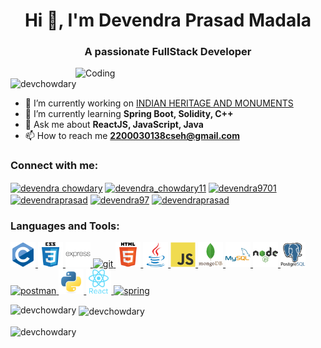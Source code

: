 <h1 align="center">Hi 👋, I'm Devendra Prasad Madala</h1>
<h3 align="center">A passionate FullStack Developer</h3>

<img align="right" alt="Coding" width="400" src="https://i.pinimg.com/564x/5e/91/15/5e91150cd06699eaa8c40b7875d3ee43.jpg" />

<p align="left"> <img src="https://komarev.com/ghpvc/?username=devchowdary&label=Profile%20views&color=0e75b6&style=flat" alt="devchowdary" /> </p>

- 🔭 I’m currently working on [INDIAN HERITAGE AND MONUMENTS](https://indiachronicles.netlify.app/)
- 🌱 I’m currently learning **Spring Boot, Solidity, C++**
- 💬 Ask me about **ReactJS, JavaScript, Java**
- 📫 How to reach me **2200030138cseh@gmail.com**

<h3 align="left">Connect with me:</h3>
<p align="left">
<a href="https://fb.com/devendra chowdary" target="blank"><img align="center" src="https://raw.githubusercontent.com/rahuldkjain/github-profile-readme-generator/master/src/images/icons/Social/facebook.svg" alt="devendra chowdary" height="30" width="40" /></a>
<a href="https://instagram.com/devendra_chowdary11" target="blank"><img align="center" src="https://raw.githubusercontent.com/rahuldkjain/github-profile-readme-generator/master/src/images/icons/Social/instagram.svg" alt="devendra_chowdary11" height="30" width="40" /></a>
<a href="https://www.codechef.com/users/devendra9701" target="blank"><img align="center" src="https://cdn.jsdelivr.net/npm/simple-icons@3.1.0/icons/codechef.svg" alt="devendra9701" height="30" width="40" /></a>
<a href="https://www.hackerrank.com/devendraprasad" target="blank"><img align="center" src="https://raw.githubusercontent.com/rahuldkjain/github-profile-readme-generator/master/src/images/icons/Social/hackerrank.svg" alt="devendraprasad" height="30" width="40" /></a>
<a href="https://codeforces.com/profile/devendra97" target="blank"><img align="center" src="https://raw.githubusercontent.com/rahuldkjain/github-profile-readme-generator/master/src/images/icons/Social/codeforces.svg" alt="devendra97" height="30" width="40" /></a>
<a href="https://www.leetcode.com/devendraprasad" target="blank"><img align="center" src="https://raw.githubusercontent.com/rahuldkjain/github-profile-readme-generator/master/src/images/icons/Social/leet-code.svg" alt="devendraprasad" height="30" width="40" /></a>
</p>

<h3 align="left">Languages and Tools:</h3>
<p align="left"> 
<a href="https://www.cprogramming.com/" target="_blank" rel="noreferrer"> <img src="https://raw.githubusercontent.com/devicons/devicon/master/icons/c/c-original.svg" alt="c" width="40" height="40"/> </a> 
<a href="https://www.w3schools.com/css/" target="_blank" rel="noreferrer"> <img src="https://raw.githubusercontent.com/devicons/devicon/master/icons/css3/css3-original-wordmark.svg" alt="css3" width="40" height="40"/> </a> 
<a href="https://expressjs.com" target="_blank" rel="noreferrer"> <img src="https://raw.githubusercontent.com/devicons/devicon/master/icons/express/express-original-wordmark.svg" alt="express" width="40" height="40"/> </a> 
<a href="https://git-scm.com/" target="_blank" rel="noreferrer"> <img src="https://www.vectorlogo.zone/logos/git-scm/git-scm-icon.svg" alt="git" width="40" height="40"/> </a> 
<a href="https://www.w3.org/html/" target="_blank" rel="noreferrer"> <img src="https://raw.githubusercontent.com/devicons/devicon/master/icons/html5/html5-original-wordmark.svg" alt="html5" width="40" height="40"/> </a> 
<a href="https://www.java.com" target="_blank" rel="noreferrer"> <img src="https://raw.githubusercontent.com/devicons/devicon/master/icons/java/java-original.svg" alt="java" width="40" height="40"/> </a> 
<a href="https://developer.mozilla.org/en-US/docs/Web/JavaScript" target="_blank" rel="noreferrer"> <img src="https://raw.githubusercontent.com/devicons/devicon/master/icons/javascript/javascript-original.svg" alt="javascript" width="40" height="40"/> </a> 
<a href="https://www.mongodb.com/" target="_blank" rel="noreferrer"> <img src="https://raw.githubusercontent.com/devicons/devicon/master/icons/mongodb/mongodb-original-wordmark.svg" alt="mongodb" width="40" height="40"/> </a> 
<a href="https://www.mysql.com/" target="_blank" rel="noreferrer"> <img src="https://raw.githubusercontent.com/devicons/devicon/master/icons/mysql/mysql-original-wordmark.svg" alt="mysql" width="40" height="40"/> </a> 
<a href="https://nodejs.org" target="_blank" rel="noreferrer"> <img src="https://raw.githubusercontent.com/devicons/devicon/master/icons/nodejs/nodejs-original-wordmark.svg" alt="nodejs" width="40" height="40"/> </a> 
<a href="https://www.postgresql.org" target="_blank" rel="noreferrer"> <img src="https://raw.githubusercontent.com/devicons/devicon/master/icons/postgresql/postgresql-original-wordmark.svg" alt="postgresql" width="40" height="40"/> </a> 
<a href="https://postman.com" target="_blank" rel="noreferrer"> <img src="https://www.vectorlogo.zone/logos/getpostman/getpostman-icon.svg" alt="postman" width="40" height="40"/> </a> 
<a href="https://www.python.org" target="_blank" rel="noreferrer"> <img src="https://raw.githubusercontent.com/devicons/devicon/master/icons/python/python-original.svg" alt="python" width="40" height="40"/> </a> 
<a href="https://reactjs.org/" target="_blank" rel="noreferrer"> <img src="https://raw.githubusercontent.com/devicons/devicon/master/icons/react/react-original-wordmark.svg" alt="react" width="40" height="40"/> </a> 
<a href="https://spring.io/" target="_blank" rel="noreferrer"> <img src="https://www.vectorlogo.zone/logos/springio/springio-icon.svg" alt="spring" width="40" height="40"/> </a> 
</p>

<p><img align="left" src="https://github-readme-stats.vercel.app/api/top-langs?username=devchowdary&show_icons=true&locale=en&layout=compact" alt="devchowdary" /></p>
<p>&nbsp;<img align="center" src="https://github-readme-stats.vercel.app/api?username=devchowdary&show_icons=true&locale=en" alt="devchowdary" /></p>
<p><img align="center" src="https://github-readme-streak-stats.herokuapp.com/?user=devchowdary&" alt="devchowdary" /></p>
